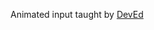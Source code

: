 Animated input taught by <a target="_blank" href="https://www.youtube.com/watch?v=IxRJ8vplzAo">DevEd</a>
